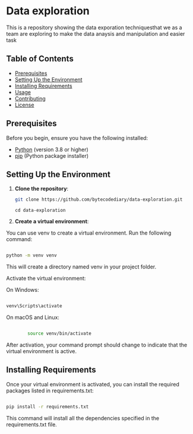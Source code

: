 # Data exploration

This is a repository showing the data exporation techniquesthat we as a team are exploring to make the data anaysis and manipulation and easier task

## Table of Contents

- [Prerequisites](#prerequisites)
- [Setting Up the Environment](#setting-up-the-environment)
- [Installing Requirements](#installing-requirements)
- [Usage](#usage)
- [Contributing](#contributing)
- [License](#license)

## Prerequisites

Before you begin, ensure you have the following installed:

- [Python](https://www.python.org/downloads/) (version 3.8 or higher)
- [pip](https://pip.pypa.io/en/stable/) (Python package installer)

## Setting Up the Environment

1. **Clone the repository**:

   ```bash
   git clone https://github.com/bytecodediary/data-exploration.git
   ```
   
   ```
   cd data-exploration
   ```
2. **Create a virtual environment**:

You can use venv to create a virtual environment. Run the following command:

```bash

python -m venv venv
```

This will create a directory named venv in your project folder.

Activate the virtual environment:

On Windows:

```bash

venv\Scripts\activate
```

On macOS and Linux:

```bash

        source venv/bin/activate
```

After activation, your command prompt should change to indicate that the virtual environment is active.

## Installing Requirements

Once your virtual environment is activated, you can install the required packages listed in requirements.txt:

```bash

pip install -r requirements.txt
```
This command will install all the dependencies specified in the requirements.txt file.



